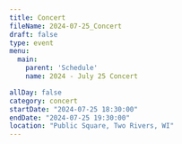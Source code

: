 ```yaml
---
title: Concert
fileName: 2024-07-25_Concert
draft: false
type: event
menu: 
  main:
    parent: 'Schedule'
    name: 2024 - July 25 Concert

allDay: false
category: concert
startDate: "2024-07-25 18:30:00"
endDate: "2024-07-25 19:30:00"
location: "Public Square, Two Rivers, WI"
---
```

